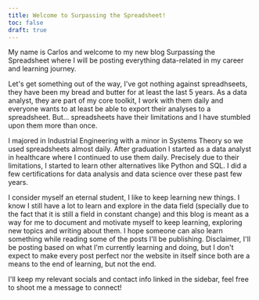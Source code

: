 ```yaml
---
title: Welcome to Surpassing the Spreadsheet!
toc: false
draft: true
---
```


My name is Carlos and welcome to my new blog Surpassing the Spreadsheet where I will be posting everything data-related in my career and learning journey.

Let's get something out of the way, I've got nothing against spreadhseets, they have been my bread and butter for at least the last 5 years. As a data analyst, they are part of my core toolkit, I work with them daily and everyone wants to at least be able to export their analyses to a spreadsheet. But... spreadsheets have their limitations and I have stumbled upon them more than once. 

I majored in Industrial Engineering with a minor in Systems Theory so we used spreadsheets almost daily. After graduation I started as a data analyst in healthcare where I continued to use them daily. Precisely due to their limitations, I started to learn other alternatives like Python and SQL. I did a few certifications for data analysis and data science over these past few years. 

I consider myself an eternal student, I like to keep learning new things. I know I still have a lot to learn and explore in the data field (specially due to the fact that it is still a field in constant change) and this blog is meant as a way for me to document and motivate myself to keep learning, exploring new topics and writing about them. I hope someone can also learn something while reading some of the posts I'll be publishing. Disclaimer, I'll be posting based on what I'm currently learning and doing, but I don't expect to make every post perfect nor the website in itself since both are a means to the end of learning, but not the end.

I'll keep my relevant socials and contact info linked in the sidebar, feel free to shoot me a message to connect!